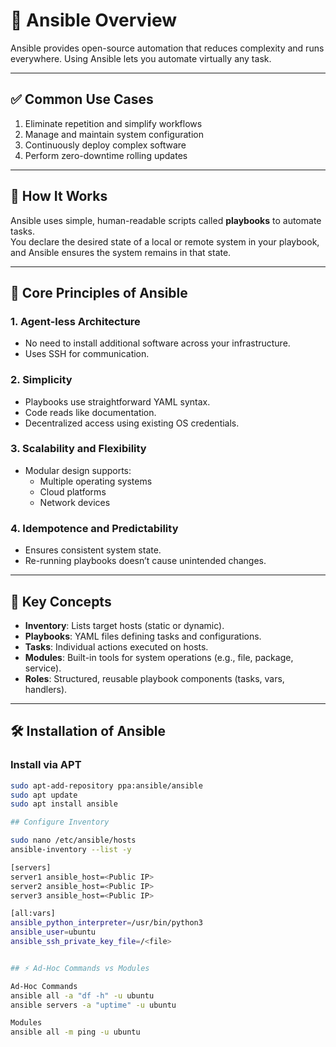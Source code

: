 # 🚀 Ansible Overview

Ansible provides open-source automation that reduces complexity and runs everywhere. Using Ansible lets you automate virtually any task.

---

## ✅ Common Use Cases

1. Eliminate repetition and simplify workflows  
2. Manage and maintain system configuration  
3. Continuously deploy complex software  
4. Perform zero-downtime rolling updates  

---

## 📜 How It Works

Ansible uses simple, human-readable scripts called **playbooks** to automate tasks.  
You declare the desired state of a local or remote system in your playbook, and Ansible ensures the system remains in that state.

---

## 🧠 Core Principles of Ansible

### 1. Agent-less Architecture
- No need to install additional software across your infrastructure.
- Uses SSH for communication.

### 2. Simplicity
- Playbooks use straightforward YAML syntax.
- Code reads like documentation.
- Decentralized access using existing OS credentials.

### 3. Scalability and Flexibility
- Modular design supports:
  - Multiple operating systems
  - Cloud platforms
  - Network devices

### 4. Idempotence and Predictability
- Ensures consistent system state.
- Re-running playbooks doesn’t cause unintended changes.


---

## 🔑 Key Concepts

- **Inventory**: Lists target hosts (static or dynamic).
- **Playbooks**: YAML files defining tasks and configurations.
- **Tasks**: Individual actions executed on hosts.
- **Modules**: Built-in tools for system operations (e.g., file, package, service).
- **Roles**: Structured, reusable playbook components (tasks, vars, handlers).

---

## 🛠️ Installation of Ansible

### Install via APT
```bash
sudo apt-add-repository ppa:ansible/ansible
sudo apt update
sudo apt install ansible

## Configure Inventory

sudo nano /etc/ansible/hosts
ansible-inventory --list -y

[servers]
server1 ansible_host=<Public IP>
server2 ansible_host=<Public IP>
server3 ansible_host=<Public IP>

[all:vars]
ansible_python_interpreter=/usr/bin/python3
ansible_user=ubuntu
ansible_ssh_private_key_file=/<file>


## ⚡ Ad-Hoc Commands vs Modules

Ad-Hoc Commands
ansible all -a "df -h" -u ubuntu
ansible servers -a "uptime" -u ubuntu

Modules
ansible all -m ping -u ubuntu
